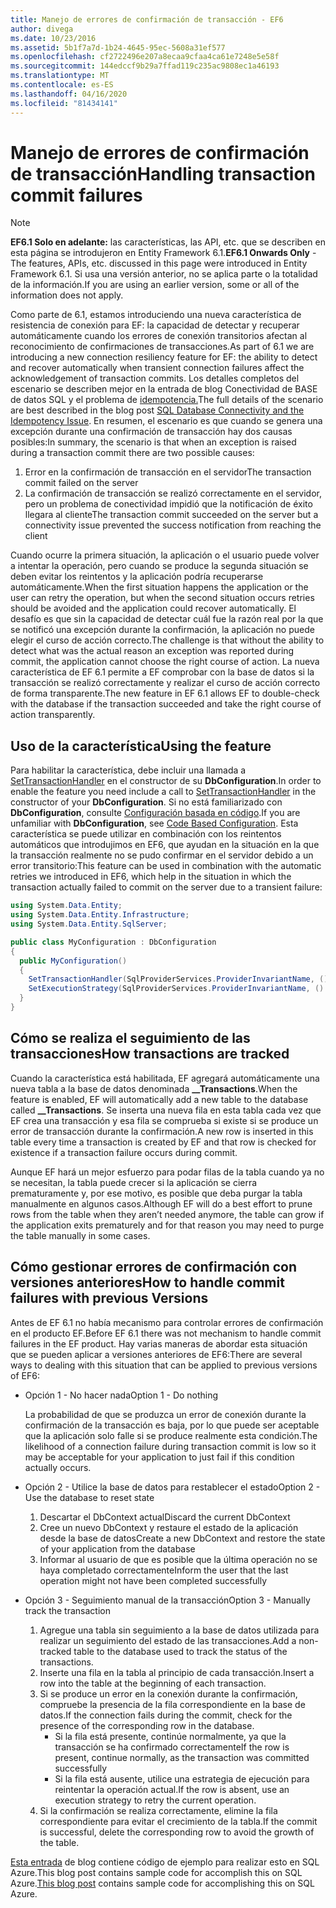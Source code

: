 ```yaml
---
title: Manejo de errores de confirmación de transacción - EF6
author: divega
ms.date: 10/23/2016
ms.assetid: 5b1f7a7d-1b24-4645-95ec-5608a31ef577
ms.openlocfilehash: cf2722496e207a8ecaa9cfaa4ca61e7248e5e58f
ms.sourcegitcommit: 144edccf9b29a7ffad119c235ac9808ec1a46193
ms.translationtype: MT
ms.contentlocale: es-ES
ms.lasthandoff: 04/16/2020
ms.locfileid: "81434141"
---
```

# <a name="handling-transaction-commit-failures"></a><span data-ttu-id="5dbb9-102">Manejo de errores de confirmación de transacción</span><span class="sxs-lookup"><span data-stu-id="5dbb9-102">Handling transaction commit failures</span></span>
> [!NOTE]
> <span data-ttu-id="5dbb9-103">**EF6.1 Solo en adelante:** las características, las API, etc. que se describen en esta página se introdujeron en Entity Framework 6.1.</span><span class="sxs-lookup"><span data-stu-id="5dbb9-103">**EF6.1 Onwards Only** - The features, APIs, etc. discussed in this page were introduced in Entity Framework 6.1.</span></span> <span data-ttu-id="5dbb9-104">Si usa una versión anterior, no se aplica parte o la totalidad de la información.</span><span class="sxs-lookup"><span data-stu-id="5dbb9-104">If you are using an earlier version, some or all of the information does not apply.</span></span>  

<span data-ttu-id="5dbb9-105">Como parte de 6.1, estamos introduciendo una nueva característica de resistencia de conexión para EF: la capacidad de detectar y recuperar automáticamente cuando los errores de conexión transitorios afectan al reconocimiento de confirmaciones de transacciones.</span><span class="sxs-lookup"><span data-stu-id="5dbb9-105">As part of 6.1 we are introducing a new connection resiliency feature for EF: the ability to detect and recover automatically when transient connection failures affect the acknowledgement of transaction commits.</span></span> <span data-ttu-id="5dbb9-106">Los detalles completos del escenario se describen mejor en la entrada de blog Conectividad de BASE de datos SQL y el problema de [idempotencia.](https://docs.microsoft.com/archive/blogs/adonet/sql-database-connectivity-and-the-idempotency-issue)</span><span class="sxs-lookup"><span data-stu-id="5dbb9-106">The full details of the scenario are best described in the blog post [SQL Database Connectivity and the Idempotency Issue](https://docs.microsoft.com/archive/blogs/adonet/sql-database-connectivity-and-the-idempotency-issue).</span></span>  <span data-ttu-id="5dbb9-107">En resumen, el escenario es que cuando se genera una excepción durante una confirmación de transacción hay dos causas posibles:</span><span class="sxs-lookup"><span data-stu-id="5dbb9-107">In summary, the scenario is that when an exception is raised during a transaction commit there are two possible causes:</span></span>  

1. <span data-ttu-id="5dbb9-108">Error en la confirmación de transacción en el servidor</span><span class="sxs-lookup"><span data-stu-id="5dbb9-108">The transaction commit failed on the server</span></span>
2. <span data-ttu-id="5dbb9-109">La confirmación de transacción se realizó correctamente en el servidor, pero un problema de conectividad impidió que la notificación de éxito llegara al cliente</span><span class="sxs-lookup"><span data-stu-id="5dbb9-109">The transaction commit succeeded on the server but a connectivity issue prevented the success notification from reaching the client</span></span>  

<span data-ttu-id="5dbb9-110">Cuando ocurre la primera situación, la aplicación o el usuario puede volver a intentar la operación, pero cuando se produce la segunda situación se deben evitar los reintentos y la aplicación podría recuperarse automáticamente.</span><span class="sxs-lookup"><span data-stu-id="5dbb9-110">When the first situation happens the application or the user can retry the operation, but when the second situation occurs retries should be avoided and the application could recover automatically.</span></span> <span data-ttu-id="5dbb9-111">El desafío es que sin la capacidad de detectar cuál fue la razón real por la que se notificó una excepción durante la confirmación, la aplicación no puede elegir el curso de acción correcto.</span><span class="sxs-lookup"><span data-stu-id="5dbb9-111">The challenge is that without the ability to detect what was the actual reason an exception was reported during commit, the application cannot choose the right course of action.</span></span> <span data-ttu-id="5dbb9-112">La nueva característica de EF 6.1 permite a EF comprobar con la base de datos si la transacción se realizó correctamente y realizar el curso de acción correcto de forma transparente.</span><span class="sxs-lookup"><span data-stu-id="5dbb9-112">The new feature in EF 6.1 allows EF to double-check with the database if the transaction succeeded and take the right course of action transparently.</span></span>  

## <a name="using-the-feature"></a><span data-ttu-id="5dbb9-113">Uso de la característica</span><span class="sxs-lookup"><span data-stu-id="5dbb9-113">Using the feature</span></span>  

<span data-ttu-id="5dbb9-114">Para habilitar la característica, debe incluir una llamada a [SetTransactionHandler](https://msdn.microsoft.com/library/system.data.entity.dbconfiguration.setdefaulttransactionhandler.aspx) en el constructor de su **DbConfiguration**.</span><span class="sxs-lookup"><span data-stu-id="5dbb9-114">In order to enable the feature you need include a call to [SetTransactionHandler](https://msdn.microsoft.com/library/system.data.entity.dbconfiguration.setdefaulttransactionhandler.aspx) in the constructor of your **DbConfiguration**.</span></span> <span data-ttu-id="5dbb9-115">Si no está familiarizado con **DbConfiguration**, consulte [Configuración basada en código](~/ef6/fundamentals/configuring/code-based.md).</span><span class="sxs-lookup"><span data-stu-id="5dbb9-115">If you are unfamiliar with **DbConfiguration**, see [Code Based Configuration](~/ef6/fundamentals/configuring/code-based.md).</span></span> <span data-ttu-id="5dbb9-116">Esta característica se puede utilizar en combinación con los reintentos automáticos que introdujimos en EF6, que ayudan en la situación en la que la transacción realmente no se pudo confirmar en el servidor debido a un error transitorio:</span><span class="sxs-lookup"><span data-stu-id="5dbb9-116">This feature can be used in combination with the automatic retries we introduced in EF6, which help in the situation in which the transaction actually failed to commit on the server due to a transient failure:</span></span>  

``` csharp
using System.Data.Entity;
using System.Data.Entity.Infrastructure;
using System.Data.Entity.SqlServer;

public class MyConfiguration : DbConfiguration  
{
  public MyConfiguration()  
  {  
    SetTransactionHandler(SqlProviderServices.ProviderInvariantName, () => new CommitFailureHandler());  
    SetExecutionStrategy(SqlProviderServices.ProviderInvariantName, () => new SqlAzureExecutionStrategy());  
  }  
}
```  

## <a name="how-transactions-are-tracked"></a><span data-ttu-id="5dbb9-117">Cómo se realiza el seguimiento de las transacciones</span><span class="sxs-lookup"><span data-stu-id="5dbb9-117">How transactions are tracked</span></span>  

<span data-ttu-id="5dbb9-118">Cuando la característica está habilitada, EF agregará automáticamente una nueva tabla a la base de datos denominada **__Transactions**.</span><span class="sxs-lookup"><span data-stu-id="5dbb9-118">When the feature is enabled, EF will automatically add a new table to the database called **__Transactions**.</span></span> <span data-ttu-id="5dbb9-119">Se inserta una nueva fila en esta tabla cada vez que EF crea una transacción y esa fila se comprueba si existe si se produce un error de transacción durante la confirmación.</span><span class="sxs-lookup"><span data-stu-id="5dbb9-119">A new row is inserted in this table every time a transaction is created by EF and that row is checked for existence if a transaction failure occurs during commit.</span></span>  

<span data-ttu-id="5dbb9-120">Aunque EF hará un mejor esfuerzo para podar filas de la tabla cuando ya no se necesitan, la tabla puede crecer si la aplicación se cierra prematuramente y, por ese motivo, es posible que deba purgar la tabla manualmente en algunos casos.</span><span class="sxs-lookup"><span data-stu-id="5dbb9-120">Although EF will do a best effort to prune rows from the table when they aren’t needed anymore, the table can grow if the application exits prematurely and for that reason you may need to purge the table manually in some cases.</span></span>  

## <a name="how-to-handle-commit-failures-with-previous-versions"></a><span data-ttu-id="5dbb9-121">Cómo gestionar errores de confirmación con versiones anteriores</span><span class="sxs-lookup"><span data-stu-id="5dbb9-121">How to handle commit failures with previous Versions</span></span>

<span data-ttu-id="5dbb9-122">Antes de EF 6.1 no había mecanismo para controlar errores de confirmación en el producto EF.</span><span class="sxs-lookup"><span data-stu-id="5dbb9-122">Before EF 6.1 there was not mechanism to handle commit failures in the EF product.</span></span> <span data-ttu-id="5dbb9-123">Hay varias maneras de abordar esta situación que se pueden aplicar a versiones anteriores de EF6:</span><span class="sxs-lookup"><span data-stu-id="5dbb9-123">There are several ways to dealing with this situation that can be applied to previous versions of EF6:</span></span>  

* <span data-ttu-id="5dbb9-124">Opción 1 - No hacer nada</span><span class="sxs-lookup"><span data-stu-id="5dbb9-124">Option 1 - Do nothing</span></span>  

  <span data-ttu-id="5dbb9-125">La probabilidad de que se produzca un error de conexión durante la confirmación de la transacción es baja, por lo que puede ser aceptable que la aplicación solo falle si se produce realmente esta condición.</span><span class="sxs-lookup"><span data-stu-id="5dbb9-125">The likelihood of a connection failure during transaction commit is low so it may be acceptable for your application to just fail if this condition actually occurs.</span></span>  

* <span data-ttu-id="5dbb9-126">Opción 2 - Utilice la base de datos para restablecer el estado</span><span class="sxs-lookup"><span data-stu-id="5dbb9-126">Option 2 - Use the database to reset state</span></span>  

  1. <span data-ttu-id="5dbb9-127">Descartar el DbContext actual</span><span class="sxs-lookup"><span data-stu-id="5dbb9-127">Discard the current DbContext</span></span>  
  2. <span data-ttu-id="5dbb9-128">Cree un nuevo DbContext y restaure el estado de la aplicación desde la base de datos</span><span class="sxs-lookup"><span data-stu-id="5dbb9-128">Create a new DbContext and restore the state of your application from the database</span></span>  
  3. <span data-ttu-id="5dbb9-129">Informar al usuario de que es posible que la última operación no se haya completado correctamente</span><span class="sxs-lookup"><span data-stu-id="5dbb9-129">Inform the user that the last operation might not have been completed successfully</span></span>  

* <span data-ttu-id="5dbb9-130">Opción 3 - Seguimiento manual de la transacción</span><span class="sxs-lookup"><span data-stu-id="5dbb9-130">Option 3 - Manually track the transaction</span></span>  

  1. <span data-ttu-id="5dbb9-131">Agregue una tabla sin seguimiento a la base de datos utilizada para realizar un seguimiento del estado de las transacciones.</span><span class="sxs-lookup"><span data-stu-id="5dbb9-131">Add a non-tracked table to the database used to track the status of the transactions.</span></span>  
  2. <span data-ttu-id="5dbb9-132">Inserte una fila en la tabla al principio de cada transacción.</span><span class="sxs-lookup"><span data-stu-id="5dbb9-132">Insert a row into the table at the beginning of each transaction.</span></span>  
  3. <span data-ttu-id="5dbb9-133">Si se produce un error en la conexión durante la confirmación, compruebe la presencia de la fila correspondiente en la base de datos.</span><span class="sxs-lookup"><span data-stu-id="5dbb9-133">If the connection fails during the commit, check for the presence of the corresponding row in the database.</span></span>  
     - <span data-ttu-id="5dbb9-134">Si la fila está presente, continúe normalmente, ya que la transacción se ha confirmado correctamente</span><span class="sxs-lookup"><span data-stu-id="5dbb9-134">If the row is present, continue normally, as the transaction was committed successfully</span></span>  
     - <span data-ttu-id="5dbb9-135">Si la fila está ausente, utilice una estrategia de ejecución para reintentar la operación actual.</span><span class="sxs-lookup"><span data-stu-id="5dbb9-135">If the row is absent, use an execution strategy to retry the current operation.</span></span>  
  4. <span data-ttu-id="5dbb9-136">Si la confirmación se realiza correctamente, elimine la fila correspondiente para evitar el crecimiento de la tabla.</span><span class="sxs-lookup"><span data-stu-id="5dbb9-136">If the commit is successful, delete the corresponding row to avoid the growth of the table.</span></span>  

<span data-ttu-id="5dbb9-137">[Esta entrada](https://docs.microsoft.com/archive/blogs/adonet/sql-database-connectivity-and-the-idempotency-issue) de blog contiene código de ejemplo para realizar esto en SQL Azure.This blog post contains sample code for accomplish this on SQL Azure.</span><span class="sxs-lookup"><span data-stu-id="5dbb9-137">[This blog post](https://docs.microsoft.com/archive/blogs/adonet/sql-database-connectivity-and-the-idempotency-issue) contains sample code for accomplishing this on SQL Azure.</span></span>  
